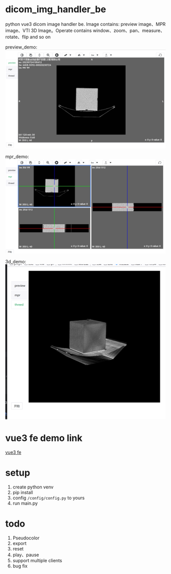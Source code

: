 # dicom_img_handler_be

python vue3 dicom image handler be. Image contains: preview image、MPR image、VTI 3D Image。Operate contains
window、zoom、pan、measure、rotate、flip and so on

preview_demo:
![preview.jpg](resource%2Fpreview.jpg)

mpr_demo:
![mpr.jpg](resource%2Fmpr.jpg)

3d_demo:
![3d.jpg](resource%2F3d.jpg)

# vue3 fe demo link

[vue3 fe](https://github.com/l5769389/dicom_img_handler_fe.git)

# setup

1. create python venv
2. pip install
3. config `/config/config.py` to yours
3. run main.py

# todo

1. Pseudocolor
2. export
3. reset
4. play、pause
5. support multiple clients
5. bug fix
